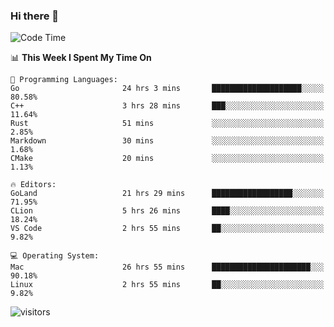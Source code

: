 ### Hi there 👋

<!--
**CrazyCollin/crazycollin** is a ✨ _special_ ✨ repository because its `README.md` (this file) appears on your GitHub profile.

Here are some ideas to get you started:

- 🔭 I’m currently working on ...
- 🌱 I’m currently learning ...
- 👯 I’m looking to collaborate on ...
- 🤔 I’m looking for help with ...
- 💬 Ask me about ...
- 📫 How to reach me: ...
- 😄 Pronouns: ...
- ⚡ Fun fact: ...
-->

<!--START_SECTION:waka-->
![Code Time](http://img.shields.io/badge/Code%20Time-221%20hrs%2023%20mins-blue)

📊 **This Week I Spent My Time On** 

```text
💬 Programming Languages: 
Go                       24 hrs 3 mins       ████████████████████░░░░░   80.58% 
C++                      3 hrs 28 mins       ███░░░░░░░░░░░░░░░░░░░░░░   11.64% 
Rust                     51 mins             ░░░░░░░░░░░░░░░░░░░░░░░░░   2.85% 
Markdown                 30 mins             ░░░░░░░░░░░░░░░░░░░░░░░░░   1.68% 
CMake                    20 mins             ░░░░░░░░░░░░░░░░░░░░░░░░░   1.13%

🔥 Editors: 
GoLand                   21 hrs 29 mins      ██████████████████░░░░░░░   71.95% 
CLion                    5 hrs 26 mins       ████░░░░░░░░░░░░░░░░░░░░░   18.24% 
VS Code                  2 hrs 55 mins       ██░░░░░░░░░░░░░░░░░░░░░░░   9.82%

💻 Operating System: 
Mac                      26 hrs 55 mins      ██████████████████████░░░   90.18% 
Linux                    2 hrs 55 mins       ██░░░░░░░░░░░░░░░░░░░░░░░   9.82%

```


<!--END_SECTION:waka-->


![visitors](https://visitor-badge.glitch.me/badge?page_id=crazycollin.crazycollin&left_color=green&right_color=red)
